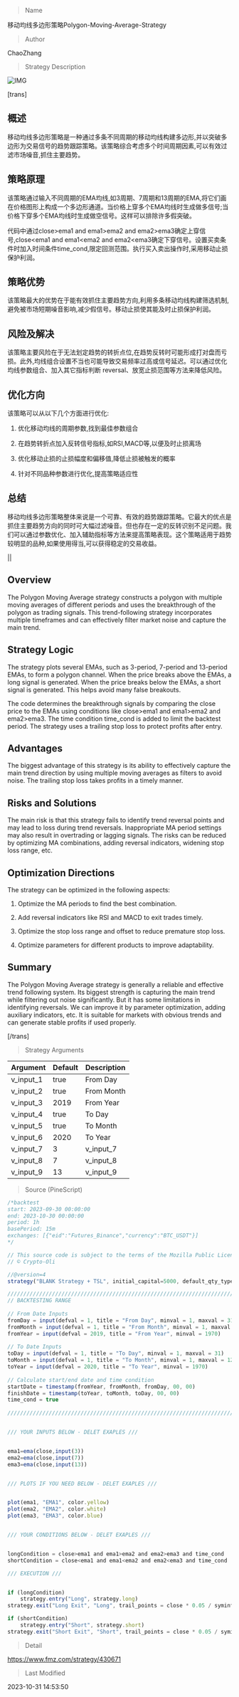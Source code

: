 
> Name

移动均线多边形策略Polygon-Moving-Average-Strategy

> Author

ChaoZhang

> Strategy Description

![IMG](https://www.fmz.com/upload/asset/853367b5fd7bc3ba2a.png)

[trans]

## 概述

移动均线多边形策略是一种通过多条不同周期的移动均线构建多边形,并以突破多边形为交易信号的趋势跟踪策略。该策略综合考虑多个时间周期因素,可以有效过滤市场噪音,抓住主要趋势。

## 策略原理

该策略通过输入不同周期的EMA均线,如3周期、7周期和13周期的EMA,将它们画在价格图形上构成一个多边形通道。当价格上穿多个EMA均线时生成做多信号;当价格下穿多个EMA均线时生成做空信号。这样可以排除许多假突破。 

代码中通过close>ema1 and ema1>ema2 and ema2>ema3确定上穿信号,close<ema1 and ema1<ema2 and ema2<ema3确定下穿信号。设置买卖条件时加入时间条件time_cond,限定回测范围。执行买入卖出操作时,采用移动止损保护利润。

## 策略优势

该策略最大的优势在于能有效抓住主要趋势方向,利用多条移动均线构建筛选机制,避免被市场短期噪音影响,减少假信号。移动止损使其能及时止损保护利润。

## 风险及解决

该策略主要风险在于无法划定趋势的转折点位,在趋势反转时可能形成打对盘而亏损。此外,均线组合设置不当也可能导致交易频率过高或信号延迟。可以通过优化均线参数组合、加入其它指标判断 reversal、放宽止损范围等方法来降低风险。

## 优化方向

该策略可以从以下几个方面进行优化:

1. 优化移动均线的周期参数,找到最佳参数组合

2. 在趋势转折点加入反转信号指标,如RSI,MACD等,以便及时止损离场

3. 优化移动止损的止损幅度和偏移值,降低止损被触发的概率

4. 针对不同品种参数进行优化,提高策略适应性

## 总结

移动均线多边形策略整体来说是一个可靠、有效的趋势跟踪策略。它最大的优点是抓住主要趋势方向的同时可大幅过滤噪音。但也存在一定的反转识别不足问题。我们可以通过参数优化、加入辅助指标等方法来提高策略表现。这个策略适用于趋势较明显的品种,如果使用得当,可以获得稳定的交易收益。

||


## Overview

The Polygon Moving Average strategy constructs a polygon with multiple moving averages of different periods and uses the breakthrough of the polygon as trading signals. This trend-following strategy incorporates multiple timeframes and can effectively filter market noise and capture the main trend.

## Strategy Logic

The strategy plots several EMAs, such as 3-period, 7-period and 13-period EMAs, to form a polygon channel. When the price breaks above the EMAs, a long signal is generated. When the price breaks below the EMAs, a short signal is generated. This helps avoid many false breakouts.

The code determines the breakthrough signals by comparing the close price to the EMAs using conditions like close>ema1 and ema1>ema2 and ema2>ema3. The time condition time_cond is added to limit the backtest period. The strategy uses a trailing stop loss to protect profits after entry.

## Advantages

The biggest advantage of this strategy is its ability to effectively capture the main trend direction by using multiple moving averages as filters to avoid noise. The trailing stop loss takes profits in a timely manner.

## Risks and Solutions

The main risk is that this strategy fails to identify trend reversal points and may lead to loss during trend reversals. Inappropriate MA period settings may also result in overtrading or lagging signals. The risks can be reduced by optimizing MA combinations, adding reversal indicators, widening stop loss range, etc.

## Optimization Directions 

The strategy can be optimized in the following aspects:

1. Optimize the MA periods to find the best combination.

2. Add reversal indicators like RSI and MACD to exit trades timely. 

3. Optimize the stop loss range and offset to reduce premature stop loss.

4. Optimize parameters for different products to improve adaptability.

## Summary

The Polygon Moving Average strategy is generally a reliable and effective trend following system. Its biggest strength is capturing the main trend while filtering out noise significantly. But it has some limitations in identifying reversals. We can improve it by parameter optimization, adding auxiliary indicators, etc. It is suitable for markets with obvious trends and can generate stable profits if used properly.

[/trans]

> Strategy Arguments



|Argument|Default|Description|
|----|----|----|
|v_input_1|true|From Day|
|v_input_2|true|From Month|
|v_input_3|2019|From Year|
|v_input_4|true|To Day|
|v_input_5|true|To Month|
|v_input_6|2020|To Year|
|v_input_7|3|v_input_7|
|v_input_8|7|v_input_8|
|v_input_9|13|v_input_9|


> Source (PineScript)

``` javascript
/*backtest
start: 2023-09-30 00:00:00
end: 2023-10-30 00:00:00
period: 1h
basePeriod: 15m
exchanges: [{"eid":"Futures_Binance","currency":"BTC_USDT"}]
*/

// This source code is subject to the terms of the Mozilla Public License 2.0 at https://mozilla.org/MPL/2.0/
// © Crypto-Oli

//@version=4
strategy("BLANK Strategy + TSL", initial_capital=5000, default_qty_type=strategy.percent_of_equity, default_qty_value=100, commission_type=strategy.commission.percent, pyramiding=1, commission_value=0.075, overlay=true)

////////////////////////////////////////////////////////////////////////////////
// BACKTESTING RANGE
 
// From Date Inputs
fromDay = input(defval = 1, title = "From Day", minval = 1, maxval = 31)
fromMonth = input(defval = 1, title = "From Month", minval = 1, maxval = 12)
fromYear = input(defval = 2019, title = "From Year", minval = 1970)
 
// To Date Inputs
toDay = input(defval = 1, title = "To Day", minval = 1, maxval = 31)
toMonth = input(defval = 1, title = "To Month", minval = 1, maxval = 12)
toYear = input(defval = 2020, title = "To Year", minval = 1970)
 
// Calculate start/end date and time condition
startDate = timestamp(fromYear, fromMonth, fromDay, 00, 00)
finishDate = timestamp(toYear, toMonth, toDay, 00, 00)
time_cond = true
 
////////////////////////////////////////////////////////////////////////////////


/// YOUR INPUTS BELOW - DELET EXAPLES ///


ema1=ema(close,input(3))
ema2=ema(close,input(7))
ema3=ema(close,input(13))


/// PLOTS IF YOU NEED BELOW - DELET EXAPLES ///


plot(ema1, "EMA1", color.yellow)
plot(ema2, "EMA2", color.white)
plot(ema3, "EMA3", color.blue)


/// YOUR CONDITIONS BELOW - DELET EXAPLES ///


longCondition = close>ema1 and ema1>ema2 and ema2>ema3 and time_cond
shortCondition = close<ema1 and ema1<ema2 and ema2<ema3 and time_cond

/// EXECUTION ///


if (longCondition)
    strategy.entry("Long", strategy.long)
strategy.exit("Long Exit", "Long", trail_points = close * 0.05 / syminfo.mintick, trail_offset = close * 0.02 / syminfo.mintick)

if (shortCondition)
    strategy.entry("Short", strategy.short)
strategy.exit("Short Exit", "Short", trail_points = close * 0.05 / syminfo.mintick, trail_offset = close * 0.02 / syminfo.mintick)
```

> Detail

https://www.fmz.com/strategy/430671

> Last Modified

2023-10-31 14:53:50

